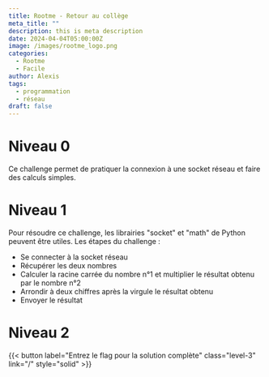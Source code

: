```yaml
---
title: Rootme - Retour au collège
meta_title: ""
description: this is meta description
date: 2024-04-04T05:00:00Z
image: /images/rootme_logo.png
categories:
  - Rootme
  - Facile
author: Alexis
tags:
  - programmation
  - réseau
draft: false
---
```


# Niveau 0
Ce challenge permet de pratiquer la connexion à une socket réseau et faire des calculs simples.

# Niveau 1
Pour résoudre ce challenge, les librairies "socket" et "math" de Python peuvent être utiles.
Les étapes du challenge :
- Se connecter à la socket réseau
- Récupérer les deux nombres
- Calculer la racine carrée du nombre n°1 et multiplier le résultat obtenu par le nombre n°2
- Arrondir à deux chiffres après la virgule le résultat obtenu
- Envoyer le résultat

# Niveau 2
{{< button label="Entrez le flag pour la solution complète" class="level-3" link="/" style="solid" >}}
